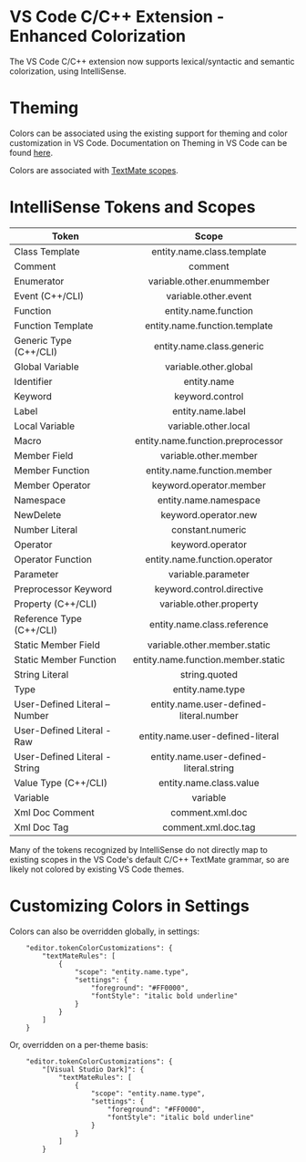
# VS Code C/C++ Extension - Enhanced Colorization

The VS Code C/C++ extension now supports lexical/syntactic and semantic colorization, using IntelliSense.

# Theming

Colors can be associated using the existing support for theming and color customization in VS Code.  Documentation on Theming in VS Code can be found <a HREF="https://code.visualstudio.com/docs/getstarted/themes">here</a>.

Colors are associated with <a HREF="https://macromates.com/manual/en/language_grammars#naming_conventions">TextMate scopes</a>.


# IntelliSense Tokens and Scopes


| Token         | Scope         |
| ------------- |:-------------:|
| Class Template | entity.name.class.template |
| Comment | comment |
| Enumerator | variable.other.enummember |
| Event  (C++/CLI) | variable.other.event |
| Function | entity.name.function |
| Function Template | entity.name.function.template |
| Generic Type (C++/CLI) | entity.name.class.generic |
| Global Variable | variable.other.global |
| Identifier | <span>entity.name</span> |
| Keyword | keyword.control |
| Label | entity.name.label |
| Local Variable | variable.other.local |
| Macro | entity.name.function.preprocessor |
| Member Field  | variable.other.member |
| Member Function | entity.name.function.member |
| Member Operator | keyword.operator.member |
| Namespace | entity.name.namespace |
| NewDelete | keyword.operator.new |
| Number Literal | constant.numeric |
| Operator | keyword.operator |
| Operator Function | entity.name.function.operator |
| Parameter | variable.parameter |
| Preprocessor Keyword | keyword.control.directive |
| Property (C++/CLI) | variable.other.property |
| Reference Type (C++/CLI) | entity.name.class.reference |
| Static Member Field | variable.other.member.static |
| Static Member Function | entity.name.function.member.static |
| String Literal | string.quoted |
| Type | entity.name.type |
| User-Defined Literal – Number | entity.name.user-defined-literal.number |
| User-Defined Literal - Raw | entity.name.user-defined-literal |
| User-Defined Literal - String | entity.name.user-defined-literal.string |
| Value Type (C++/CLI) | entity.name.class.value |
| Variable | variable |
| Xml Doc Comment | comment.xml.doc |
| Xml Doc Tag | comment.xml.doc.tag |

Many of the tokens recognized by IntelliSense do not directly map to existing scopes in the VS Code's default C/C++ TextMate grammar, so are likely not colored by existing VS Code themes.

# Customizing Colors in Settings

Colors can also be overridden globally, in settings:
```
    "editor.tokenColorCustomizations": {
        "textMateRules": [
            {
                "scope": "entity.name.type",
                "settings": {
                    "foreground": "#FF0000",
                    "fontStyle": "italic bold underline"
                }
            }
        ]
    }
```
Or, overridden on a per-theme basis:
```
    "editor.tokenColorCustomizations": {
        "[Visual Studio Dark]": {
            "textMateRules": [
                {
                    "scope": "entity.name.type",
                    "settings": {
                        "foreground": "#FF0000",
                        "fontStyle": "italic bold underline"
                    }
                }
            ]    
        }
```
